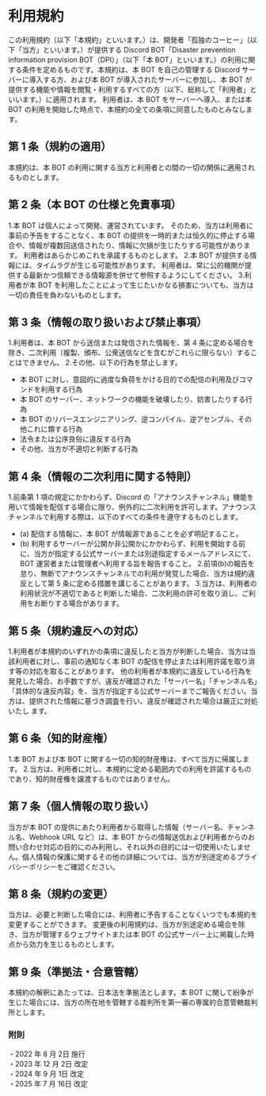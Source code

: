 # 利用規約

この利用規約（以下「本規約」といいます。）は、開発者「孤独のコーヒー」（以下「当方」といいます。）が提供する Discord BOT「Disaster prevention information provision BOT（DPI）」（以下「本 BOT」といいます。）の利用に関する条件を定めるものです。本規約は、本 BOT を自己の管理する Discord サーバーに導入する方、および本 BOT が導入されたサーバーに参加し、本 BOT が提供する機能や情報を閲覧・利用するすべての方（以下、総称して「利用者」といいます。）に適用されます。
利用者は、本 BOT をサーバーへ導入、または本 BOT の利用を開始した時点で、本規約の全ての条項に同意したものとみなします。

## 第 1 条（規約の適用） 
本規約は、本 BOT の利用に関する当方と利用者との間の一切の関係に適用されるものとします。

## 第 2 条（本 BOT の仕様と免責事項） 
1.本 BOT は個人によって開発、運営されています。 そのため、当方は利用者に事前の予告をすることなく、本 BOT の提供を一時的または恒久的に停止する場合や、情報が複数回送信されたり、情報に欠損が生じたりする可能性があります。 利用者はあらかじめこれを承諾するものとします。
2.本 BOT が提供する情報には、タイムラグが生じる可能性があります。 利用者は、常に公的機関が提供する最新かつ信頼できる情報源を併せて参照するようにしてください。
3.利用者が本 BOT を利用したことによって生じたいかなる損害についても、当方は一切の責任を負わないものとします。

## 第 3 条（情報の取り扱いおよび禁止事項） 
1.利用者は、本 BOT から送信または発信された情報を、第 4 条に定める場合を除き、二次利用（複製、頒布、公衆送信などを含むがこれらに限らない）することはできません。
2.その他、以下の行為を禁止します。
- 本 BOT に対し、意図的に過度な負荷をかける目的での配信の利用及びコマンドを利用する行為
- 本 BOT のサーバー、ネットワークの機能を破壊したり、妨害したりする行為
- 本 BOT のリバースエンジニアリング、逆コンパイル、逆アセンブル、その他これに類する行為
- 法令または公序良俗に違反する行為
- その他、当方が不適切と判断する行為

## 第 4 条（情報の二次利用に関する特則）
1.前条第 1 項の規定にかかわらず、Discord の「アナウンスチャンネル」機能を用いて情報を配信する場合に限り、例外的に二次利用を許可します。アナウンスチャンネルで利用する際は、以下のすべての条件を遵守するものとします。
- (a) 配信する情報に、本 BOT が情報源であることを必ず明記すること。
- (b) 利用するサーバーが公開か非公開かにかかわらず、利用を開始する前に、当方が指定する公式サーバーまたは別途指定するメールアドレスにて、BOT 運営者または管理者へ利用する旨を報告すること。
2.前項(b)の報告を怠り、無断でアナウンスチャンネルでの利用が発覚した場合、当方は規約違反として第 5 条に定める措置を講じることがあります。
3.当方は、利用者の利用状況が不適切であると判断した場合、二次利用の許可を取り消し、ご利用をお断りする場合があります。

## 第 5 条（規約違反への対応） 
1.利用者が本規約のいずれかの条項に違反したと当方が判断した場合、当方は当該利用者に対し、事前の通知なく本 BOT の配信を停止または利用許諾を取り消す等の対応を取ることがあります。
他の利用者が本規約に違反している行為を発見した場合、お手数ですが、違反が確認された「サーバー名」「チャンネル名」「具体的な違反内容」を、当方が指定する公式サーバーまでご報告ください。当方は、提供された情報に基づき調査を行い、違反が確認された場合は厳正に対処いたし
ます。

## 第 6 条（知的財産権）
1.本 BOT および本 BOT に関する一切の知的財産権は、すべて当方に帰属します。
2.当方は、利用者に対し、本規約に定める範囲内での利用を許諾するものであり、知的財産権を譲渡するものではありません。

## 第 7 条（個人情報の取り扱い） 
当方が本 BOT の提供にあたり利用者から取得した情報（サーバー名、チャンネル名、Webhook URL など）は、本 BOT からの情報送信および利用者からのお問い合わせ対応の目的にのみ利用し、それ以外の目的には一切使用いたしません。個人情報の保護に関するその他の詳細については、当方が別途定めるプライバシーポリシーをご確認ください。

## 第 8 条（規約の変更） 
当方は、必要と判断した場合には、利用者に予告することなくいつでも本規約を変更することができます。 変更後の利用規約は、当方が別途定める場合を除き、当方が管理するウェブサイトまたは本 BOT の公式サーバー上に掲載した時点から効力を生じるものとします。

## 第 9 条（準拠法・合意管轄） 
本規約の解釈にあたっては、日本法を準拠法とします。本 BOT に関して紛争が生じた場合には、当方の所在地を管轄する裁判所を第一審の専属的合意管轄裁判所とします。


### 附則
・2022 年   8 月  2日 施行<br>
・2023 年 12 月  2日 改定<br>
・2024 年  9 月   1日 改定<br>
・2025 年  7 月 16日 改定